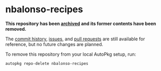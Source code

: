 # nbalonso-recipes

**This repository has been [archived](https://github.com/autopkg/nbalonso-recipes/issues/2) and its former contents have been removed.**

The [commit history](https://github.com/autopkg/nbalonso-recipes/commits/master), [issues](https://github.com/autopkg/nbalonso-recipes/issues?q=is%3Aissue), and [pull requests](https://github.com/autopkg/nbalonso-recipes/pulls?q=is%3Apr) are still available for reference, but no future changes are planned.

To remove this repository from your local AutoPkg setup, run:

    autopkg repo-delete nbalonso-recipes
